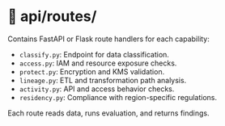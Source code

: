 # 📁 api/routes/

Contains FastAPI or Flask route handlers for each capability:

- `classify.py`: Endpoint for data classification.
- `access.py`: IAM and resource exposure checks.
- `protect.py`: Encryption and KMS validation.
- `lineage.py`: ETL and transformation path analysis.
- `activity.py`: API and access behavior checks.
- `residency.py`: Compliance with region-specific regulations.

Each route reads data, runs evaluation, and returns findings.